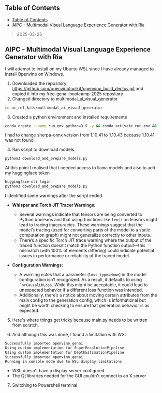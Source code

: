 ## Table of Contents

- [Table of Contents](#table-of-contents)
- [AIPC - Multimodal Visual Language Experience Generator with Ria](#aipc---multimodal-visual-language-experience-generator-with-ria)



> 2025-03-05

## AIPC - Multimodal Visual Language Experience Generator with Ria

I will attempt to install on my Ubuntu WSL since I have already managed to install Openvino on Windows. 

1. Downloaded the repository https://github.com/openvinotoolkit/openvino_build_deploy.git and copied it into my free-genai-bootcamp-2025 repository
2. Changed directory to multimodal_ai_visual_generator
```bash
cd ai_ref_kits/multimodal_ai_visual_generator
```
3. Created a python environment and installed requirements
```bash
conda create --name run_env python=3.9 -y && conda activate run_env && pip install -r requirements.txt
```
I had to change sherpa-onnx version from 1.10.41 to 1.10.43 because 1.10.41 was not found.

4. Ran script to download models
```bash
python3 download_and_prepare_models.py
```
At this point I realised that I needed access to llama models and also to add my huggingface token
```bash
huggingface-cli login
python3 download_and_prepare_models.py
```
I identified some warnings after the script ended.

- **Whisper and Torch JIT Tracer Warnings:**  
   - Several warnings indicate that tensors are being converted to Python booleans and that using functions like `len()` on tensors might lead to tracing inaccuracies. These warnings suggest that the model’s tracing (used for converting parts of the model to a static computation graph) might not generalize correctly to other inputs.  
   - There’s a specific Torch JIT trace warning where the output of the traced function doesn’t match the Python function output—this mismatch (with 100% of elements differing) could indicate potential issues in performance or reliability of the traced model.

- **Configuration Warnings:**  
   - A warning notes that a parameter (`loss_type=None`) in the model configuration isn’t recognized. As a result, it defaults to using `ForCausalLMLoss`. While this might be acceptable, it could lead to unexpected behavior if a different loss function was intended.
   - Additionally, there’s a notice about moving certain attributes from the main config to the generation config, which is informational but might be worth checking to ensure that generation behavior is as expected.

5. Here's where things get tricky because main.py needs to be written from scratch.

6. And although this was done, I found a limitation with WSL
```bash
Successfully imported openvino_genai
Using custom implementation for SuperResolutionPipeline
Using custom implementation for DepthEstimationPipeline
Successfully imported openvino_genai
Running in console mode due to WSL display limitations
```
- WSL doesn't have a display server configured
- The Qt libraries needed for the GUI couldn't connect to an X server

7. Switching to Powershell terminal
